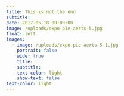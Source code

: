 ```yaml
---
title: This is not the end
subtitle:
date: 2017-05-18 00:00:00
image: /uploads/expo-pie-aerts-5.jpg
float: left
images:
  - image: /uploads/expo-pie-aerts-5-1.jpg
    portrait: false
    wide: true
    title:
    subtitle:
    text-color: light
    show-text: false
text-color: light
---
```



